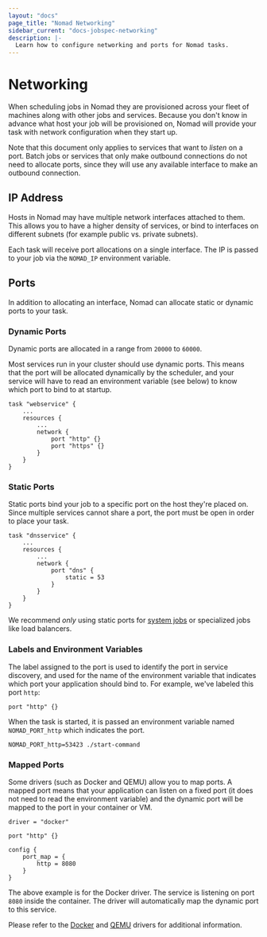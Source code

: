 ```yaml
---
layout: "docs"
page_title: "Nomad Networking"
sidebar_current: "docs-jobspec-networking"
description: |-
  Learn how to configure networking and ports for Nomad tasks.
---
```


# Networking

When scheduling jobs in Nomad they are provisioned across your fleet of
machines along with other jobs and services. Because you don't know in advance
what host your job will be provisioned on, Nomad will provide your task with
network configuration when they start up.

Note that this document only applies to services that want to _listen_
on a port. Batch jobs or services that only make outbound connections do not
need to allocate ports, since they will use any available interface to make an
outbound connection.

## IP Address

Hosts in Nomad may have multiple network interfaces attached to them. This
allows you to have a higher density of services, or bind to interfaces on
different subnets (for example public vs. private subnets).

Each task will receive port allocations on a single interface. The IP is passed
to your job via the `NOMAD_IP` environment variable.

## Ports

In addition to allocating an interface, Nomad can allocate static or dynamic
ports to your task.

### Dynamic Ports

Dynamic ports are allocated in a range from `20000` to `60000`.

Most services run in your cluster should use dynamic ports. This means that the
port will be allocated dynamically by the scheduler, and your service will have
to read an environment variable (see below) to know which port to bind to at
startup.

```
task "webservice" {
    ...
    resources {
        ...
        network {
            port "http" {}
            port "https" {}
        }
    }
}
```

### Static Ports

Static ports bind your job to a specific port on the host they're placed on.
Since multiple services cannot share a port, the port must be open in order to
place your task.

```
task "dnsservice" {
    ...
    resources {
        ...
        network {
            port "dns" {
                static = 53
            }
        }
    }
}
```

We recommend _only_ using static ports for [system
jobs](/docs/jobspec/schedulers.html) or specialized jobs like load balancers.

### Labels and Environment Variables

The label assigned to the port is used to identify the port in service
discovery, and used for the name of the environment variable that indicates
which port your application should bind to. For example, we've labeled this
port `http`:

```
port "http" {}
```

When the task is started, it is passed an environment variable named
`NOMAD_PORT_http` which indicates the port.

```
NOMAD_PORT_http=53423 ./start-command
```

### Mapped Ports

Some drivers (such as Docker and QEMU) allow you to map ports. A mapped port
means that your application can listen on a fixed port (it does not need to
read the environment variable) and the dynamic port will be mapped to the port
in your container or VM.

```
driver = "docker"

port "http" {}

config {
    port_map = {
        http = 8080
    }
}
```

The above example is for the Docker driver. The service is listening on port
`8080` inside the container. The driver will automatically map the dynamic port
to this service.

Please refer to the [Docker](/docs/drivers/docker.html) and [QEMU](/docs/drivers/qemu.html) drivers for additional information.
